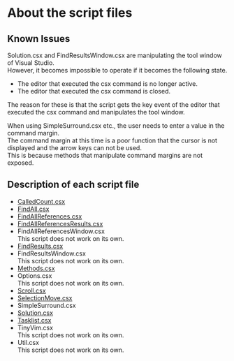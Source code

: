 About the script files
===

## Known Issues

Solution.csx and FindResultsWindow.csx are manipulating the tool window of Visual Studio.  
However, it becomes impossible to operate if it becomes the following state.  

- The editor that executed the csx command is no longer active.  
- The editor that executed the csx command is closed.  

The reason for these is that the script gets the key event of the editor that executed the csx command and manipulates the tool window.  

When using SimpleSurround.csx etc., the user needs to enter a value in the command margin.  
The command margin at this time is a poor function that the cursor is not displayed and the arrow keys can not be used.  
This is because methods that manipulate command margins are not exposed.  

## Description of each script file

- [CalledCount.csx](CalledCount.md)
- [FindAll.csx](FindAdd.md)
- [FindAllReferences.csx](FindAllReferences.md)
- [FindAllReferencesResults.csx](FindAllReferencesResults.md)
- FindAllReferencesWindow.csx  
  This script does not work on its own.
- [FindResults.csx](FindResults.md)
- FindResultsWindow.csx  
  This script does not work on its own.
- [Methods.csx](Methods.md)
- Options.csx  
  This script does not work on its own.
- [Scroll.csx](Scroll.md)
- [SelectionMove.csx](SelectionMove.md)
- SimpleSurround.csx
- [Solution.csx](Solution.md)
- [Tasklist.csx](TaskList.md)
- TinyVim.csx  
  This script does not work on its own.
- Util.csx  
  This script does not work on its own.

